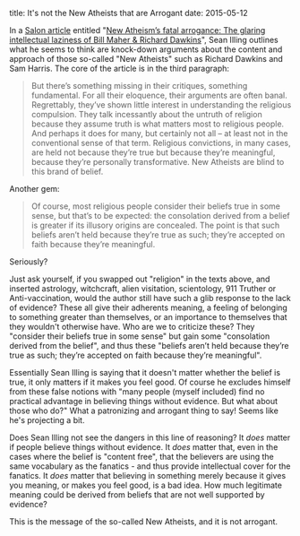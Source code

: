 title: It's not the New Atheists that are Arrogant
date: 2015-05-12

In a [Salon article] entitled "[New Atheism’s fatal arrogance: The glaring intellectual laziness of Bill Maher & Richard Dawkins]", Sean Illing outlines what he seems to think are knock-down arguments about the content and approach of those so-called "New Atheists" such as Richard Dawkins and Sam Harris.  The core of the article is in the third paragraph:

>But there’s something missing in their critiques, something fundamental. For all their eloquence, their arguments are often banal. Regrettably, they’ve shown little interest in understanding the religious compulsion. They talk incessantly about the untruth of religion because they assume truth is what matters most to religious people. And perhaps it does for many, but certainly not all – at least not in the conventional sense of that term. Religious convictions, in many cases, are held not because they’re true but because they’re meaningful, because they’re personally transformative. New Atheists are blind to this brand of belief.

Another gem:

>Of course, most religious people consider their beliefs true in some sense, but that’s to be expected: the consolation derived from a belief is greater if its illusory origins are concealed. The point is that such beliefs aren’t held because they’re true as such; they’re accepted on faith because they’re meaningful.

Seriously?  

Just ask yourself, if you swapped out "religion" in the texts above, and inserted astrology, witchcraft, alien visitation, scientology, 911 Truther or Anti-vaccination, would the author still have such a glib response to the lack of evidence?  These all give their adherents meaning, a feeling of belonging to something greater than themselves, or an importance to themselves that they wouldn't otherwise have.  Who are we to criticize these?  They "consider their beliefs true in some sense" but gain some "consolation derived from the belief", and thus these "beliefs aren’t held because they’re true as such; they’re accepted on faith because they’re meaningful".  

Essentially Sean Illing is saying that it doesn't matter whether the belief is true, it only matters if it makes you feel good.  Of course he excludes himself from these false notions with "many people (myself included) find no practical advantage in believing things without evidence. But what about those who do?"  What a patronizing and arrogant thing to say!  Seems like he's projecting a bit.

Does Sean Illing not see the dangers in this line of reasoning?  It *does* matter if people believe things without evidence.  It *does* matter that, even in the cases where the belief is "content free", that the believers are using the same vocabulary as the fanatics - and thus provide intellectual cover for the fanatics.  It *does* matter that believing in something merely because it gives you meaning, or makes you feel good, is a bad idea.  How much legitimate meaning could be derived from beliefs that are not well supported by evidence?

This is the message of the so-called New Atheists, and it is not arrogant. 



[Salon article]: http://www.salon.com/2015/05/09/new_atheisms_fatal_arrogance_the_glaring_intellectual_laziness_of_bill_maher_richard_dawkins/
[New Atheism’s fatal arrogance: The glaring intellectual laziness of Bill Maher & Richard Dawkins]: http://www.salon.com/2015/05/09/new_atheisms_fatal_arrogance_the_glaring_intellectual_laziness_of_bill_maher_richard_dawkins/
